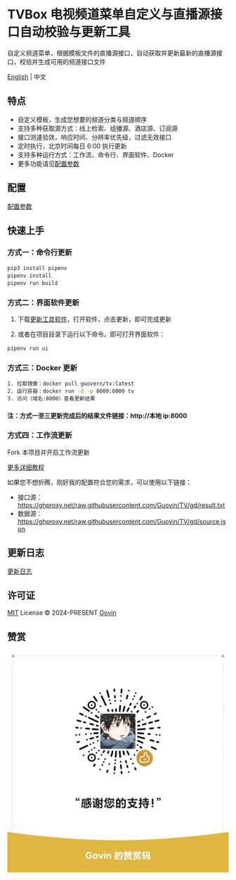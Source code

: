 # TVBox 电视频道菜单自定义与直播源接口自动校验与更新工具

自定义频道菜单，根据模板文件的直播源接口，自动获取并更新最新的直播源接口，校验并生成可用的频道接口文件

[English](./README_en.md) | 中文

## 特点

- 自定义模板，生成您想要的频道分类与频道顺序
- 支持多种获取源方式：线上检索、组播源、酒店源、订阅源
- 接口测速验效，响应时间、分辨率优先级，过滤无效接口
- 定时执行，北京时间每日 6:00 执行更新
- 支持多种运行方式：工作流、命令行、界面软件、Docker
- 更多功能请见[配置参数](./docs/config.md)

## 配置

[配置参数](./docs/config.md)

## 快速上手

### 方式一：命令行更新

```python
pip3 install pipenv
pipenv install
pipenv run build
```

### 方式二：界面软件更新

1. 下载[更新工具软件](https://github.com/Guovin/TV/releases)，打开软件，点击更新，即可完成更新

2. 或者在项目目录下运行以下命令，即可打开界面软件：

```python
pipenv run ui
```

### 方式三：Docker 更新

```bash
1. 拉取镜像：docker pull guovern/tv:latest
2. 运行容器：docker run -d -p 8000:8000 tv
3. 访问（域名:8000）查看更新结果
```

#### 注：方式一至三更新完成后的结果文件链接：http://本地 ip:8000

### 方式四：工作流更新

Fork 本项目并开启工作流更新

[更多详细教程](./docs/tutorial.md)

如果您不想折腾，刚好我的配置符合您的需求，可以使用以下链接：

- 接口源：https://ghproxy.net/raw.githubusercontent.com/Guovin/TV/gd/result.txt
- 数据源：https://ghproxy.net/raw.githubusercontent.com/Guovin/TV/gd/source.json

## 更新日志

[更新日志](./CHANGELOG.md)

## 许可证

[MIT](./LICENSE) License &copy; 2024-PRESENT [Govin](https://github.com/guovin)

## 赞赏

![image](./docs/images/appreciate.jpg)

